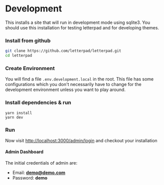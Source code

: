 # Development

This installs a site that will run in development mode using sqlite3. You should use this installation for testing letterpad and for developing themes.

### Install from github

```bash
git clone https://github.com/letterpad/letterpad.git 
cd letterpad
```

### Create Environment

You will find a file `.env.development.local` in the root. This file has some configurations which you don't necessarily have to change for the development environment unless you want to play around.

### Install dependencies & run

```text
yarn install 
yarn dev
```

### Run

Now visit [http://localhost:3000/admin/login](http://localhost:3000/admin/login) and checkout your installation

#### Admin Dashboard

The initial credentials of admin are:

* Email: **demo@demo.com**
* Password: **demo**

